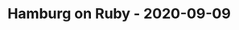 ---
layout: post
title: Hamburg on Ruby - 2020-09-09
datetime: '2020-09-09T19:00:00+02:00'
name: Hamburg on Ruby
external_url: https://hamburg.onruby.de/events/remote-ruby-usergroup-hamburg-september-2020-638
online_event: true
year_month: 2020-09
---